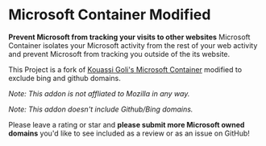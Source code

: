 # Microsoft Container Modified

**Prevent Microsoft from tracking your visits to other websites**
Microsoft Container isolates your Microsoft activity from the rest of your web activity and prevent Microsoft from tracking you outside of the its website.

This Project is a fork of [Kouassi Goli's Microsoft Container](https://github.com/kouassi-goli/contain-microsoft) modified to exclude bing and github domains.

*Note: This addon is not affliated to Mozilla in any way.*

*Note: This addon doesn't include Github/Bing domains.*

Please leave a rating or star and **please submit more Microsoft owned domains** you'd like to see included as a review or as an issue on GitHub!
